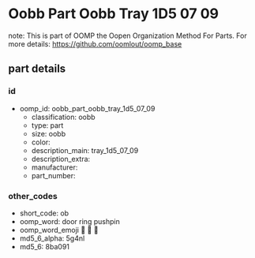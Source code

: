 # Oobb Part Oobb Tray 1D5 07 09  

note: This is part of OOMP the Oopen Organization Method For Parts. For more details: https://github.com/oomlout/oomp_base

##  part details





### id
* oomp_id: oobb_part_oobb_tray_1d5_07_09
  * classification: oobb
  * type: part
  * size: oobb
  * color: 
  * description_main: tray_1d5_07_09
  * description_extra: 
  * manufacturer: 
  * part_number: 

### other_codes
* short_code: ob
* oomp_word: door ring pushpin
* oomp_word_emoji :door: :ring: :pushpin:
* md5_6_alpha: 5g4nl
* md5_6: 8ba091